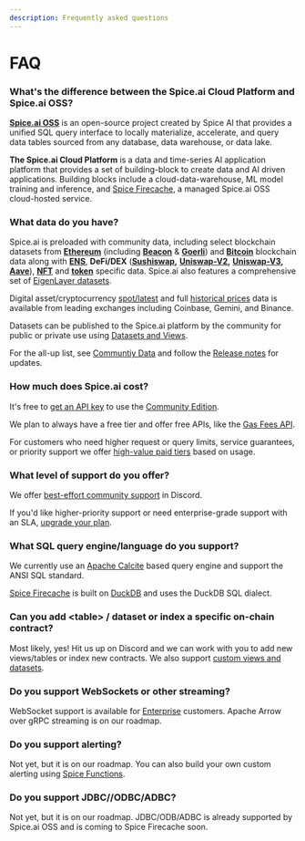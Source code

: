 ```yaml
---
description: Frequently asked questions
---
```


# FAQ

### What's the difference between the Spice.ai Cloud Platform and Spice.ai OSS?

[**Spice.ai OSS**](https://github.com/spiceai/spiceai) is an open-source project created by Spice AI that provides a unified SQL query interface to locally materialize, accelerate, and query data tables sourced from any database, data warehouse, or data lake.

**The Spice.ai Cloud Platform** is a data and time-series AI application platform that provides a set of building-block to create data and AI driven applications. Building blocks include a cloud-data-warehouse, ML model training and inference, and [Spice Firecache](../building-blocks/spice-firecache/), a managed Spice.ai OSS cloud-hosted service.

### What data do you have?

Spice.ai is preloaded with community data, including select blockchain datasets from [**Ethereum**](../reference/sql-query-tables/) (including [**Beacon**](../reference/sql-query-tables/goerli/beacon-chain-tables/) & [**Goerli**](../reference/sql-query-tables/goerli/)) and [**Bitcoin**](../reference/sql-query-tables/bitcoin/) blockchain data along with [**ENS**](../reference/sql-query-tables/ethereum/token-tables-1/), **DeFi/DEX** ([**Sushiswap**](../reference/sql-query-tables/ethereum/sushiswap-tables/)**,** [**Uniswap-V2**](../reference/sql-query-tables/ethereum/uniswap-v2-tables/)**,** [**Uniswap-V3**](../reference/sql-query-tables/ethereum/uniswap-v2-tables/)**,** [**Aave**](../reference/sql-query-tables/ethereum/aave-v2-tables/)), [**NFT**](broken-reference/) and [**token**](../reference/sql-query-tables/ethereum/token-tables/) specific data. Spice.ai also features a comprehensive set of [EigenLayer datasets](../reference/sql-query-tables/ethereum/eigenlayer-tables/).

Digital asset/cryptocurrency [spot/latest](broken-reference/) and full [historical prices](broken-reference/) data is available from leading exchanges including Coinbase, Gemini, and Binance.

Datasets can be published to the Spice.ai platform by the community for public or private use using [Datasets and Views](../building-blocks/datasets-and-views.md).

For the all-up list, see [Communtiy Data](../building-blocks/datasets.md) and follow the [Release notes](../reference/release-notes.md) for updates.

### How much does Spice.ai cost?

It's free to [get an API key](https://spice.ai) to use the [Community Edition](pricing/community-edition.md).

We plan to always have a free tier and offer free APIs, like the [Gas Fees API](../api/ethereum/gas-fees.md).

For customers who need higher request or query limits, service guarantees, or priority support we offer [high-value paid tiers](pricing/) based on usage.

### What level of support do you offer?

We offer [best-effort community support](https://github.com/spicehq/cloud-docs/blob/trunk/broken-reference/README.md) in Discord.

If you'd like higher-priority support or need enterprise-grade support with an SLA, [upgrade your plan](pricing/).

### What SQL query engine/language do you support?

We currently use an [Apache Calcite](https://calcite.apache.org/) based query engine and support the ANSI SQL standard.

[Spice Firecache](../reference/specifications/dataset-and-view-yaml-specification/firecache.md) is built on [DuckDB](https://duckdb.org/) and uses the DuckDB SQL dialect.

### Can you add \<table> / dataset or index a specific on-chain contract?

Most likely, yes! Hit us up on Discord and we can work with you to add new views/tables or index new contracts. We also support [custom views and datasets](../building-blocks/datasets-and-views.md).

### Do you support WebSockets or other streaming?

WebSocket support is available for [Enterprise](pricing/) customers. Apache Arrow over gRPC streaming is on our roadmap.

### Do you support alerting?

Not yet, but it is on our roadmap. You can also build your own custom alerting using [Spice Functions](../building-blocks/spice-functions/).

### Do you support JDBC//ODBC/ADBC?

Not yet, but it is on our roadmap. JDBC/ODB/ADBC is already supported by Spice.ai OSS and is coming to Spice Firecache soon.
